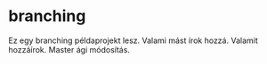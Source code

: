 # branching
Ez egy branching példaprojekt lesz.
Valami mást írok hozzá.
Valamit hozzáírok.
Master ági módosítás.
